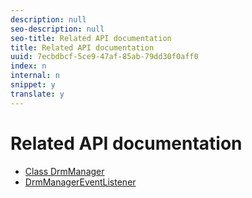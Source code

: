 ```yaml
---
description: null
seo-description: null
seo-title: Related API documentation
title: Related API documentation
uuid: 7ecbdbcf-5ce9-47af-85ab-79dd30f0aff0
index: n
internal: n
snippet: y
translate: y
---
```


# Related API documentation



* [Class DrmManager](http://help.adobe.com/en_US/primetime/reference_implementation/android/javadoc/com/adobe/primetime/reference/manager/DrmManager.html)
* [DrmManagerEventListener](http://help.adobe.com/en_US/primetime/reference_implementation/android/javadoc/com/adobe/primetime/reference/manager/DrmManager.DrmManagerEventListener.html)
